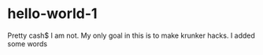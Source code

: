 # hello-world-1
Pretty cash$ 
I am not. 
My only goal in this is to make krunker hacks.
I added some words
